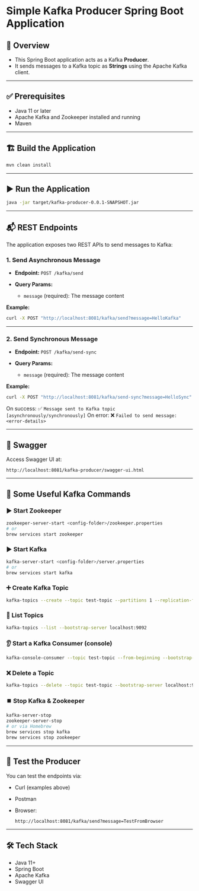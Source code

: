# Simple Kafka Producer Spring Boot Application

## 🧾 Overview

* This Spring Boot application acts as a Kafka **Producer**.
* It sends messages to a Kafka topic as **Strings** using the Apache Kafka client.

---

## ✅ Prerequisites

- Java 11 or later
- Apache Kafka and Zookeeper installed and running
- Maven

---

## 🏗️ Build the Application

```bash
mvn clean install
````

---

## ▶️ Run the Application

```bash
java -jar target/kafka-producer-0.0.1-SNAPSHOT.jar
```

---

## 📬 REST Endpoints

The application exposes two REST APIs to send messages to Kafka:

### 1. Send Asynchronous Message

* **Endpoint:** `POST /kafka/send`
* **Query Params:**

    * `message` (required): The message content

**Example:**

```bash
curl -X POST "http://localhost:8081/kafka/send?message=HelloKafka"
```

---

### 2. Send Synchronous Message

* **Endpoint:** `POST /kafka/send-sync`
* **Query Params:**

    * `message` (required): The message content

**Example:**

```bash
curl -X POST "http://localhost:8081/kafka/send-sync?message=HelloSync"
```

On success:
✅ `Message sent to Kafka topic [asynchronously/synchronously]`
On error:
❌ `Failed to send message: <error-details>`

---

## 🔎 Swagger

Access Swagger UI at:

```
http://localhost:8081/kafka-producer/swagger-ui.html
```

---

## 💬 Some Useful Kafka Commands

### ▶️ Start Zookeeper

```bash
zookeeper-server-start <config-folder>/zookeeper.properties
# or
brew services start zookeeper
```

### ▶️ Start Kafka

```bash
kafka-server-start <config-folder>/server.properties
# or
brew services start kafka
```

### ➕ Create Kafka Topic

```bash
kafka-topics --create --topic test-topic --partitions 1 --replication-factor 1 --bootstrap-server localhost:9092
```

### 📃 List Topics

```bash
kafka-topics --list --bootstrap-server localhost:9092
```

### 👂 Start a Kafka Consumer (console)

```bash
kafka-console-consumer --topic test-topic --from-beginning --bootstrap-server localhost:9092
```

### ❌ Delete a Topic

```bash
kafka-topics --delete --topic test-topic --bootstrap-server localhost:9092
```

### ⏹️ Stop Kafka & Zookeeper

```bash
kafka-server-stop
zookeeper-server-stop
# or via Homebrew
brew services stop kafka
brew services stop zookeeper
```

---

## 🧪 Test the Producer

You can test the endpoints via:

* Curl (examples above)
* Postman
* Browser:

  ```
  http://localhost:8081/kafka/send?message=TestFromBrowser
  ```

---

## 🛠️ Tech Stack

* Java 11+
* Spring Boot
* Apache Kafka
* Swagger UI
